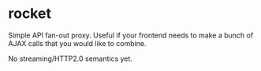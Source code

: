 rocket
======

Simple API fan-out proxy. Useful if your frontend needs to make a bunch of AJAX calls that you would like to combine.

No streaming/HTTP2.0 semantics yet.
